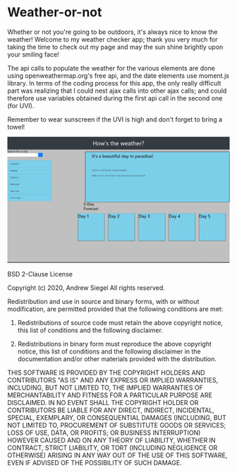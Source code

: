 # Weather-or-not

Whether or not you're going to be outdoors, it's always nice to know the weather! Welcome to my weather checker app; thank you very much for taking the time to check out my page and may the sun shine brightly upon your smiling face!

The api calls to populate the weather for the various elements are done using openweathermap.org's free api, and the date elements use moment.js library. In terms of the coding process for this app, the only really difficult part was realizing that I could nest ajax calls into other ajax calls; and could therefore use variables obtained during the first api call in the second one (for UVI).

Remember to wear sunscreen if the UVI is high and don't forget to bring a towel!

![home-page](./assets/indexpage.png "Home Page")

BSD 2-Clause License

Copyright (c) 2020, Andrew Siegel
All rights reserved.

Redistribution and use in source and binary forms, with or without
modification, are permitted provided that the following conditions are met:

1. Redistributions of source code must retain the above copyright notice, this
   list of conditions and the following disclaimer.

2. Redistributions in binary form must reproduce the above copyright notice,
   this list of conditions and the following disclaimer in the documentation
   and/or other materials provided with the distribution.

THIS SOFTWARE IS PROVIDED BY THE COPYRIGHT HOLDERS AND CONTRIBUTORS "AS IS"
AND ANY EXPRESS OR IMPLIED WARRANTIES, INCLUDING, BUT NOT LIMITED TO, THE
IMPLIED WARRANTIES OF MERCHANTABILITY AND FITNESS FOR A PARTICULAR PURPOSE ARE
DISCLAIMED. IN NO EVENT SHALL THE COPYRIGHT HOLDER OR CONTRIBUTORS BE LIABLE
FOR ANY DIRECT, INDIRECT, INCIDENTAL, SPECIAL, EXEMPLARY, OR CONSEQUENTIAL
DAMAGES (INCLUDING, BUT NOT LIMITED TO, PROCUREMENT OF SUBSTITUTE GOODS OR
SERVICES; LOSS OF USE, DATA, OR PROFITS; OR BUSINESS INTERRUPTION) HOWEVER
CAUSED AND ON ANY THEORY OF LIABILITY, WHETHER IN CONTRACT, STRICT LIABILITY,
OR TORT (INCLUDING NEGLIGENCE OR OTHERWISE) ARISING IN ANY WAY OUT OF THE USE
OF THIS SOFTWARE, EVEN IF ADVISED OF THE POSSIBILITY OF SUCH DAMAGE.
